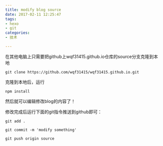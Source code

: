 ```yaml
---
title: modify blog source
date: 2017-02-11 12:25:47
tags: 
- hexo
- git
categories: 
- 技术

---
```




在其他电脑上只需要把github上wqf31415.github.io仓库的source分支克隆到本地

`git clone https://github.com/wqf31415/wqf31415.github.io.git`

克隆到本地后，运行

`npm install`

然后就可以编辑修改blog的内容了！

修改完成后运行下面的git指令推送到github即可：

`git add .`

`git commit -m 'modify something'`

`git push origin source`

